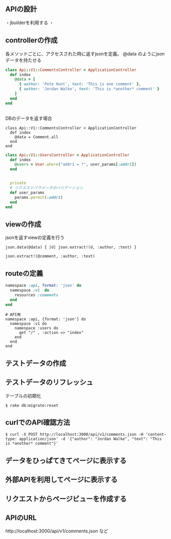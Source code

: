 ## APIの設計
・jbuilderを利用する
・



## controllerの作成　
各メソッドごとに、アクセスされた時に返すjsonを定義。
@data のようにjsonデータを持たせる

```app/controllers/api/v1/comments_controller.rb (GET)
class Api::V1::CommentsController < ApplicationController
  def index
    @data = [
      { author: 'Pete Hunt', text: 'This is one comment' },
      { author: 'Jordan Walke', text: 'This is *another* comment' }
    ]
  end
end
```

```app/controllers/api/v1/comments_controller.rb (POST)

```

DBのデータを返す場合
```
class Api::V1::CommentsController < ApplicationController
  def index
    @data = Comment.all
  end
end
```


```app/controllers/api/v1/users_controller.rb
class Api::V1::UsersController < ApplicationController
  def index
    @users = User.where("addr1 = ?", user_params[:addr1])
  end


  private
  # リクエストパラメータのバリデーション
  def user_params
    params.permit(:addr1)
  end
end
```



## viewの作成
jsonを返すviewの定義を行う
```app/views/api/v1/comments/index.json.jbuilder (GET)
json.data(@data) { |d| json.extract!(d, :author, :text) }
```

```app/views/api/v1/comments/show.json.jbuilder (POST)
json.extract!(@comment, :author, :text)
```



## routeの定義
```app/config/routes.rb
namespace :api, format: 'json' do
  namespace :v1  do
    resources :comments
  end
end
```

```
# API用
namespace :api, {format: 'json'} do
  namespace :v1 do
    namespace :users do
      get "/" , :action => "index"
    end
  end
end
```

## テストデータの作成

## テストデータのリフレッシュ
テーブルの初期化
```
$ rake db:migrate:reset
```

## curlでのAPI確認方法
```
$ curl -X POST http://localhost:3000/api/v1/comments.json -H 'content-type: application/json' -d '{"author": "Jordan Walke", "text": "This is *another* comment"}'
```

## データをひっぱてきてページに表示する

## 外部APIを利用してページに表示する

## リクエストからページビューを作成する

## APIのURL
http://localhost:3000/api/v1/comments.json など
